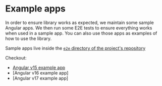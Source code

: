 # Example apps

In order to ensure library works as expected, we maintain some sample Angular apps. We then run some E2E tests to ensure everything works when used in a sample app. You can also use those apps as examples of how to use the library.

Sample apps live inside the [`e2e` directory of the project's repository](https://github.com/davidlj95/ngx/tree/main/projects/ngx-meta/e2e)

Checkout:

- [Angular v15 example app](https://github.com/davidlj95/ngx/tree/main/projects/ngx-meta/e2e/apps/15)
- [Angular v16 example app]
- [Angular v17 example app]
